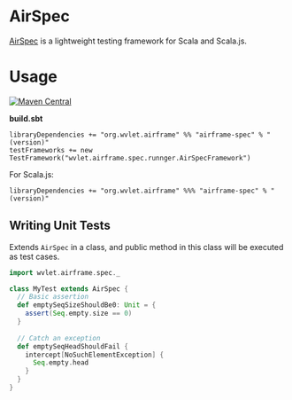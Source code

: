 AirSpec
======

[AirSpec](https://wvlet.org/airframe/airframe-spec) is a lightweight testing framework for Scala and Scala.js.

# Usage

[![Maven Central](https://maven-badges.herokuapp.com/maven-central/org.wvlet.airframe/airframe-spec_2.12/badge.svg)](http://central.maven.org/maven2/org/wvlet/airframe/airframe-spec_2.12/)

**build.sbt**

```
libraryDependencies += "org.wvlet.airframe" %% "airframe-spec" % "(version)"
testFrameworks += new TestFramework("wvlet.airframe.spec.runnger.AirSpecFramework")
```

For Scala.js:
```
libraryDependencies += "org.wvlet.airframe" %%% "airframe-spec" % "(version)"
```

## Writing Unit Tests 

Extends `AirSpec` in a class, and public method in this class will be executed as test cases.  
```scala
import wvlet.airframe.spec._

class MyTest extends AirSpec {
  // Basic assertion
  def emptySeqSizeShouldBe0: Unit = {
    assert(Seq.empty.size == 0)
  }
  
  // Catch an exception
  def emptySeqHeadShouldFail {
    intercept[NoSuchElementException] {
      Seq.empty.head
    }
  }
}

```
